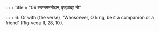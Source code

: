 +++
title = "06 स्वप्नममनोज्ञन् दृष्ट्वाद्या नो"

+++
6. Or with (the verse), 'Whosoever, O king, be it a companion or a friend' (Rig-veda II, 28, 10).
